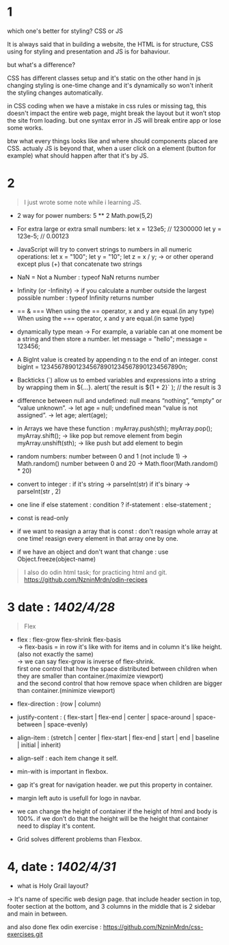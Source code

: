 # 1

which one's better for styling? CSS or JS

It is always said that in building a website, the HTML is for structure, CSS using for styling and presentation and JS is for bahaviour.

but what's a difference?

CSS has different classes setup and it's static on the other hand in js changing styling is one-time change and it's dynamically so won't inherit the styling changes automatically.

in CSS coding when we have a mistake in css rules or missing tag, this doesn't impact the entire web page, might break the layout but it won’t stop the site from loading. but one syntax error in JS will break entire app or lose some works.

btw what every things looks like and where should components placed are CSS. actualy JS is beyond that, when a user click on a element (button for example) what should happen after that it's by JS.

# 2

> I just wrote some note while i learning JS.

- 2 way for power numbers:
5 ** 2
Math.pow(5,2)

- For extra large or extra small numbers:
let x = 123e5;    // 12300000
let y = 123e-5;   // 0.00123

- JavaScript will try to convert strings to numbers in all numeric operations:
let x = "100";
let y = "10";
let z = x / y; -> or other operand except plus (+) that concatenate two strings

- NaN = Not a Number : typeof NaN returns number

- Infinity (or -Infinity) -> if you calculate a number outside the largest possible number : typeof Infinity returns number

- == & ===
 When using the == operator, x and y are equal.(in any type)
 When using the === operator, x and y are equal.(in same type)

- dynamically type mean -> For example, a variable can at one moment be a string and then store a number.
let message = "hello";
message = 123456;

- A BigInt value is created by appending n to the end of an integer.
const bigInt = 1234567890123456789012345678901234567890n;

- Backticks (\`) allow us to embed variables and expressions into a string by wrapping them in ${…}.
alert(\`the result is ${1 + 2}` ); // the result is 3

- difference between null and undefined:
null means “nothing”, “empty” or “value unknown”.
-> let age = null;
undefined mean  “value is not assigned”. 
-> let age;
   alert(age); 

- in Arrays we have these function :
myArray.push(sth);
myArray.pop();
myArray.shift(); -> like pop but remove element from begin 
myArray.unshift(sth); -> like push but add element to begin 

- random numbers:
number between 0 and 1 (not include 1) -> Math.random()
number between 0 and 20 -> Math.floor(Math.random() * 20)

- convert to integer :
if it's string -> parseInt(str)
if it's binary -> parseInt(str , 2)

- one line if else statement :
condition ? if-statement : else-statement ;

- const is read-only

- if we want to reasign a array that is const :
 don't reasign whole array at one time!
 reasign every element in that array one by one.

- if we have an object and don't want that change :
use Object.freeze(object-name) 

> I also do odin html task; for practicing html and git.
https://github.com/NzninMrdn/odin-recipes

# 3 date : *1402/4/28*

> Flex

- flex : flex-grow flex-shrink flex-basis\
-> flex-basis = in row it's like with for items and in column it's like height.(also not exactly the same)\
-> we can say flex-grow is inverse of flex-shrink.\
   first one control that how the space distributed between children when they are smaller than container.(maximize viewport)\
   and the second control that how remove space when children are bigger than container.(minimize viewport)

- flex-direction : (row | column)
- justify-content : ( flex-start | flex-end | center | space-around | space-between | space-evenly)
- align-item : (stretch | center |  flex-start | flex-end | start | end | baseline | initial | inherit)
- align-self : each item change it self.

- min-with is important in flexbox.

- gap it's great for navigation header. we put this property in container.

- margin left auto is usefull for logo in navbar.

- we can change the height of container if the height of html and body is 100%. if we don't do that the 
height will be the height that container need to display it's content.

- Grid solves different problems than Flexbox.

# 4, date : *1402/4/31*

- what is Holy Grail layout?

-> It's name of specific web design page. that include header section in top, footer section at the bottom, and 3 columns in the middle that is 2 sidebar and main in between.

and also done flex odin exercise : https://github.com/NzninMrdn/css-exercises.git
